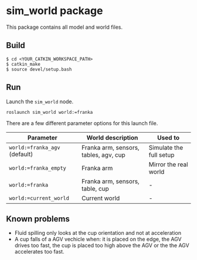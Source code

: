 # sim_world package

This package contains all model and world files.


## Build

```
$ cd <YOUR_CATKIN_WORKSPACE_PATH>
$ catkin_make
$ source devel/setup.bash
```

## Run

Launch the `sim_world` node.

```
roslaunch sim_world world:=franka
```

There are a few different parameter options for this launch file.

| Parameter                     | World description                     | Used to
|-------------------------------|---------------------------------------|-------------------------|
| `world:=franka_agv` (default) | Franka arm, sensors, tables, agv, cup | Simulate the full setup |
| `world:=franka_empty`         | Franka arm                            | Mirror the real world   |
| `world:=franka`               | Franka arm, sensors, table, cup       | -                       |
| `world:=current_world`        | Current world                         | -                       |
    

## Known problems

* Fluid spilling only looks at the cup orientation and not at acceleration
* A cup falls of a AGV vechicle when: it is placed on the edge, the AGV drives too fast, the cup is placed too high above the AGV or the the AGV accelerates too fast.
